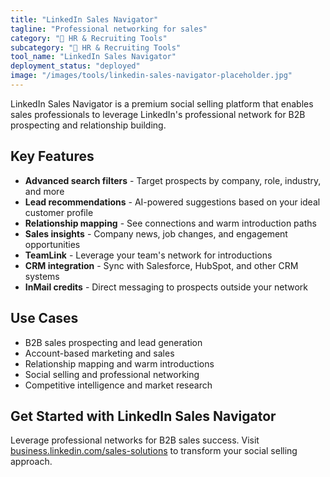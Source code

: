 ```yaml
---
title: "LinkedIn Sales Navigator"
tagline: "Professional networking for sales"
category: "👥 HR & Recruiting Tools"
subcategory: "👥 HR & Recruiting Tools"
tool_name: "LinkedIn Sales Navigator"
deployment_status: "deployed"
image: "/images/tools/linkedin-sales-navigator-placeholder.jpg"
---
```

LinkedIn Sales Navigator is a premium social selling platform that enables sales professionals to leverage LinkedIn's professional network for B2B prospecting and relationship building.

## Key Features

- **Advanced search filters** - Target prospects by company, role, industry, and more
- **Lead recommendations** - AI-powered suggestions based on your ideal customer profile
- **Relationship mapping** - See connections and warm introduction paths
- **Sales insights** - Company news, job changes, and engagement opportunities
- **TeamLink** - Leverage your team's network for introductions
- **CRM integration** - Sync with Salesforce, HubSpot, and other CRM systems
- **InMail credits** - Direct messaging to prospects outside your network

## Use Cases

- B2B sales prospecting and lead generation
- Account-based marketing and sales
- Relationship mapping and warm introductions
- Social selling and professional networking
- Competitive intelligence and market research

## Get Started with LinkedIn Sales Navigator

Leverage professional networks for B2B sales success. Visit [business.linkedin.com/sales-solutions](https://business.linkedin.com/sales-solutions) to transform your social selling approach.
